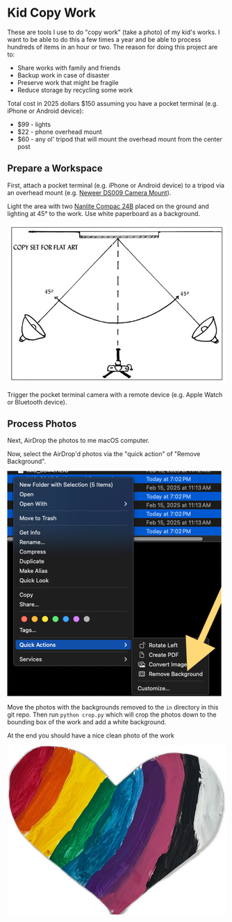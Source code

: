# Kid Copy Work

These are tools I use to do "copy work" (take a photo) of my kid's works. I want to be able to do this a few times a year and be able to process hundreds of items in an hour or two. The reason for doing this project are to:

- Share works with family and friends
- Backup work in case of disaster
- Preserve work that might be fragile
- Reduce storage by recycling some work

Total cost in 2025 dollars $150 assuming you have a pocket terminal (e.g. iPhone or Android device):

- $99 - lights
- $22 - phone overhead mount
- $60 - any ol' tripod that will mount the overhead mount from the center post

## Prepare a Workspace

First, attach a pocket terminal (e.g. iPhone or Android device) to a tripod via an overhead mount (e.g. [Neweer DS009 Camera Mount](https://www.bhphotovideo.com/c/product/1861081-REG/neewer_66604788_ds009_overhead_camera_mount.html)).

Light the area with two [Nanlite Compac 24B](https://www.bhphotovideo.com/c/product/1664016-REG/nanlite_compac24bdt2k_compac_24b_adjustable_bicolor.html) placed on the ground and lighting at 45° to the work. Use white paperboard as a background.

![](imgs/light-setup.png)

Trigger the pocket terminal camera with a remote device (e.g. Apple Watch or Bluetooth device).

## Process Photos

Next, AirDrop the photos to me macOS computer.

Now, select the AirDrop'd photos via the "quick action" of "Remove Background".

![](imgs/remove-background.png)

Move the photos with the backgrounds removed to the `in` directory in this git repo. Then run `python crop.py` which will crop the photos down to the bounding box of the work and add a white background.

At the end you should have a nice clean photo of the work

![](imgs/heart.jpeg)
